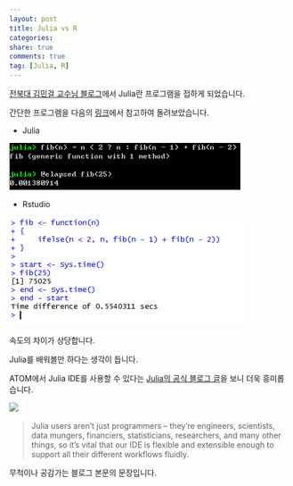 ```yaml
---
layout: post
title: Julia vs R
categories: 
share: true
comments: true
tag: [Julia, R]
---
```



[전북대 김민걸 교수님 블로그](http://blog.naver.com/kimmingul/220722294159)에서 Julia란 프로그램을 접하게 되었습니다.

간단한 프로그램을 다음의 [링크](http://www.johnmyleswhite.com/notebook/2012/03/31/julia-i-love-you/)에서 참고하여 돌려보았습니다.

- Julia

![](/images/julia.png)

- Rstudio

![](/images/rstudio.png)

속도의 차이가 상당합니다.
 
Julia를 배워볼만 하다는 생각이 듭니다.

ATOM에서 Julia IDE를 사용할 수 있다는 [Julia의 공식 블로그 글](http://julialang.org/blog/2016/01/atom-work)을 보니 더욱 흥미롭습니다.

![](https://github.com/JunoLab/atom-ink/raw/readme/demos/full.gif)

> Julia users aren’t just programmers – they’re engineers, scientists, data mungers, financiers, statisticians, researchers, and many other things, so it’s vital that our IDE is flexible and extensible enough to support all their different workflows fluidly.

무척이나 공감가는 블로그 본문의 문장입니다.
